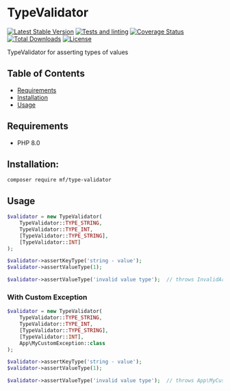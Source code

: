 TypeValidator
=============

[![Latest Stable Version](https://img.shields.io/packagist/v/mf/type-validator.svg)](https://packagist.org/packages/mf/type-validator)
[![Tests and linting](https://github.com/MortalFlesh/TypeValidator/actions/workflows/tests.yaml/badge.svg)](https://github.com/MortalFlesh/TypeValidator/actions/workflows/tests.yaml)
[![Coverage Status](https://coveralls.io/repos/github/MortalFlesh/TypeValidator/badge.svg?branch=master)](https://coveralls.io/github/MortalFlesh/TypeValidator?branch=master)
[![Total Downloads](https://img.shields.io/packagist/dt/mf/type-validator.svg)](https://packagist.org/packages/mf/type-validator)
[![License](https://img.shields.io/packagist/l/mf/type-validator.svg)](https://packagist.org/packages/mf/type-validator)

TypeValidator for asserting types of values

## Table of Contents
- [Requirements](#requirements)
- [Installation](#installation)
- [Usage](#usage)

## <a name="requirements"></a>Requirements
- PHP 8.0


## <a name="installation"></a>Installation:
```
composer require mf/type-validator
```


## <a name="usage"></a>Usage
```php
$validator = new TypeValidator(
    TypeValidator::TYPE_STRING,
    TypeValidator::TYPE_INT,
    [TypeValidator::TYPE_STRING],
    [TypeValidator::INT]
);

$validator->assertKeyType('string - value');
$validator->assertValueType(1);

$validator->assertValueType('invalid value type');  // throws InvalidArgumentException
```

### With Custom Exception
```php
$validator = new TypeValidator(
    TypeValidator::TYPE_STRING,
    TypeValidator::TYPE_INT,
    [TypeValidator::TYPE_STRING],
    [TypeValidator::INT],
    App\MyCustomException::class
);

$validator->assertKeyType('string - value');
$validator->assertValueType(1);

$validator->assertValueType('invalid value type');  // throws App\MyCustomException
```
